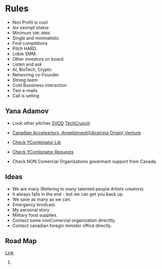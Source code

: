 # Rules

- Non Profit is cool
- *tex exempt status*	
- Minimum `500,000$`
- Single and minimalistic
- Find compititions
- Pitch HARD.
- Lobie SMM.
- Other investors on board.
- Listen and ask
- AI, BioTech, Crypto
- Networing co-Founder
- *Strong team*
- Cold Bussiness interaction
- Two e-mails
- Call is selling

## Yana Adamov

- Look other pitches  [SVOD](https://www.youtube.com/watch?v=Ga-kvHvdy1g) [TechCrunch](https://www.youtube.com/watch?v=HA0_RGgHvoE)

- [Canadian Acceleartors, AngelsInvest(Ukrainina Origin),Venture](https://welpmagazine.com/these-are-the-top-venture-capital-companies-in-canada-2021/)

- [Check YCombinator Lib](https://www.ycombinator.com/library)
- [Check YCombinator Requests](https://www.ycombinator.com/rfs)
- Check NON Comercial Organizations govermant support from Canada.


## Ideas 

- We are many (Refering to many talented people Artists creators)
- It always falls in the end - but we can get you back up.
- We save as many as we can.
- Emergancy brodcast. 
- My personal story
- Military food supplies.
- Contact some nonComercial organization directtly.
- Contact canadian foregin minister office directly.

## Road Map

[Link](https://spin.atomicobject.com/2018/09/04/startup-product-roadmap/)

1. 
